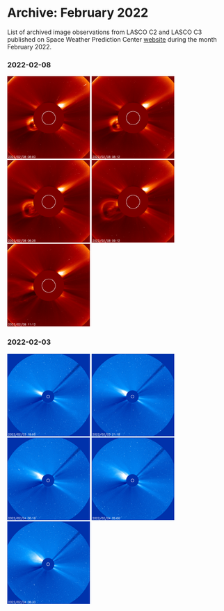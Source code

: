 # Archive: February 2022

List of archived image observations from LASCO C2 and LASCO C3 published on Space Weather Prediction Center [website](https://www.swpc.noaa.gov/products/lasco-coronagraph) during the month February 2022.


### 2022-02-08

<a href="img/20220208-01.png"><img src="img/20220208-01.png" width="190"></a> <a href="img/20220208-02.png"><img src="img/20220208-02.png" width="190"></a> <a href="img/20220208-03.png"><img src="img/20220208-03.png" width="190"></a> <a href="img/20220208-04.png"><img src="img/20220208-04.png" width="190"></a> <a href="img/20220208-05.png"><img src="img/20220208-05.png" width="190"></a>

### 2022-02-03

<a href="img/20220203-01.png"><img src="img/20220203-01.png" width="190"></a> <a href="img/20220203-02.png"><img src="img/20220203-02.png" width="190"></a> <a href="img/20220203-03.png"><img src="img/20220203-03.png" width="190"></a> <a href="img/20220203-04.png"><img src="img/20220203-04.png" width="190"></a> <a href="img/20220203-05.png"><img src="img/20220203-05.png" width="190"></a>
